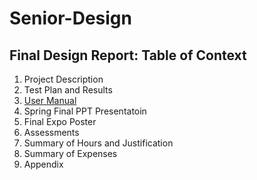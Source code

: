 # Senior-Design
## Final Design Report: Table of Context
1. Project Description
2. Test Plan and Results
3. [User Manual](https://github.com/seyeoyadiran/Senior-Design/blob/main/Assignemnt%202/User%20Manual)
4. Spring Final PPT Presentatoin
5. Final Expo Poster
6. Assessments
7. Summary of Hours and Justification
8. Summary of Expenses
9. Appendix
